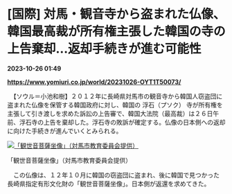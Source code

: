 # [国際] 対馬・観音寺から盗まれた仏像、韓国最高裁が所有権主張した韓国の寺の上告棄却…返却手続きが進む可能性

**2023-10-26 01:49**

**https://www.yomiuri.co.jp/world/20231026-OYT1T50073/**

　【ソウル＝小池和樹】２０１２年に長崎県対馬市の観音寺から韓国人窃盗団に盗まれた仏像を保管する韓国政府に対し、韓国の 浮石（プソク） 寺が所有権を主張して引き渡しを求めた訴訟の上告審で、韓国大法院（最高裁）は２６日午前、浮石寺の上告を棄却した。浮石寺の敗訴が確定する。仏像の日本側への返却に向けた手続きが進んでいくとみられる。

[![「観世音菩薩坐像」（対馬市教育委員会提供）](https://www.yomiuri.co.jp/media/2023/10/20231026-OYT1I50038-1.jpg)](https://www.yomiuri.co.jp/pluralphoto/20231026-OYT1I50038/)

「観世音菩薩坐像」（対馬市教育委員会提供）

　この仏像は、１２年１０月に韓国の窃盗団に盗まれ、後に韓国で見つかった長崎県指定有形文化財の「観世音菩薩坐像」。日本側が返還を求めてきた。
